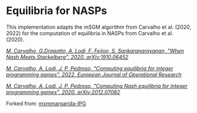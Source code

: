 # Equilibria for NASPs

This implementation adapts the mSGM algorithm from Carvalho et al. (2020, 2022) for the computation of equilibria in NASPs from Carvalho et al. (2020).


[*M. Carvalho, G.Dragotto, A. Lodi, F. Feijoo, S. Sankaranarayanan, "When Nash Meets Stackelberg". 2020. arXiv:1910.06452*](https://arxiv.org/abs/1910.06452)



[*M. Carvalho, A. Lodi, J. P. Pedroso, "Computing equilibria for integer programming games". 2022. European Journal of Operational Research*](https://www.sciencedirect.com/science/article/pii/S0377221722002727)

[*M. Carvalho, A. Lodi, J. P. Pedroso, "Computing Nash equilibria for integer programming games". 2020. arXiv:2012.07082*](https://arxiv.org/abs/2012.07082)


Forked from: [mxmmargarida-IPG](https://github.com/mxmmargarida/IPG)
